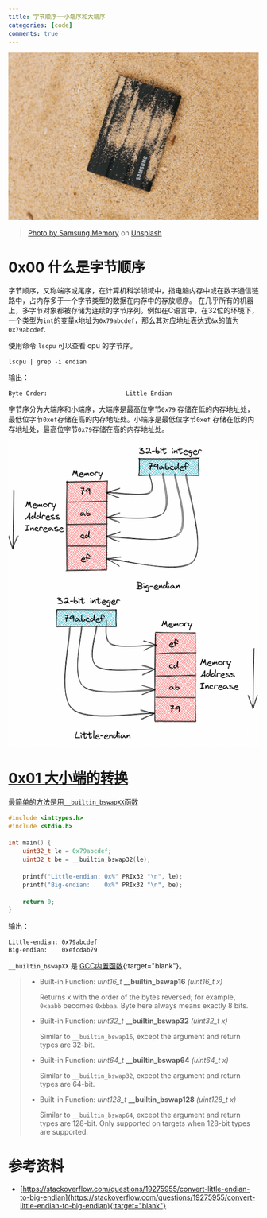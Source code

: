 ```yaml
---
title: 字节顺序──小端序和大端序
categories: [code]
comments: true
---
```


<a data-fancybox="gallery" href="../assets/img/post/endianness-little-endian-and-big-endian/samsung-memory-mDP3qpqLIh4-unsplash.jpg"><img src="../assets/img/post/endianness-little-endian-and-big-endian/samsung-memory-mDP3qpqLIh4-unsplash.jpg">

>Photo by <a href="https://unsplash.com/@samsungmemory?utm_source=unsplash&utm_medium=referral&utm_content=creditCopyText" target="_blank">Samsung Memory</a> on <a href="https://unsplash.com/?utm_source=unsplash&utm_medium=referral&utm_content=creditCopyText" target="_blank">Unsplash</a>

# 0x00 什么是字节顺序

字节顺序，又称端序或尾序，在计算机科学领域中，指电脑内存中或在数字通信链路中，占内存多于一个字节类型的数据在内存中的存放顺序。 在几乎所有的机器上，多字节对象都被存储为连续的字节序列。例如在C语言中，在32位的环境下，一个类型为`int`的变量`x`地址为`0x79abcdef`，那么其对应地址表达式`&x`的值为`0x79abcdef`.

使用命令 `lscpu` 可以查看 cpu 的字节序。

```shell
lscpu | grep -i endian
```

输出：

```
Byte Order:                      Little Endian
```

字节序分为大端序和小端序，大端序是最高位字节`0x79` 存储在低的内存地址处，最低位字节`0xef`存储在高的内存地址处。小端序是最低位字节`0xef` 存储在低的内存地址处，最高位字节`0x79`存储在高的内存地址处。

<a data-fancybox="cpu-schedulers" href="../assets/img/post/endianness-little-endian-and-big-endian/endianess.png"><img src="../assets/img/post/endianness-little-endian-and-big-endian/endianess.png" style="text-align:center;" >

# 0x01 大小端的转换

最简单的方法是用`__builtin_bswapXX`函数

```c
#include <inttypes.h>
#include <stdio.h>

int main() {
    uint32_t le = 0x79abcdef;
    uint32_t be = __builtin_bswap32(le);

    printf("Little-endian: 0x%" PRIx32 "\n", le);
    printf("Big-endian:    0x%" PRIx32 "\n", be);

    return 0;
}

```

输出：

```
Little-endian: 0x79abcdef
Big-endian:    0xefcdab79
```

`__builtin_bswapXX` 是 [GCC内置函数](https://gcc.gnu.org/onlinedocs/gcc/Other-Builtins.html){:target="blank"}。

> - Built-in Function: *uint16_t* **__builtin_bswap16** *(uint16_t x)*
>
>   Returns x with the order of the bytes reversed; for example, `0xaabb` becomes `0xbbaa`.  Byte here always means exactly 8 bits.
>
> - Built-in Function: *uint32_t* **__builtin_bswap32** *(uint32_t x)*
>
>   Similar to `__builtin_bswap16`, except the argument and return types are 32-bit.
>
> - Built-in Function: *uint64_t* **__builtin_bswap64** *(uint64_t x)*
>
>   Similar to `__builtin_bswap32`, except the argument and return types are 64-bit.
>
> - Built-in Function: *uint128_t* **__builtin_bswap128** *(uint128_t x)*
>
>   Similar to `__builtin_bswap64`, except the argument and return types are 128-bit.  Only supported on targets when 128-bit types are supported.

# 参考资料

- [https://stackoverflow.com/questions/19275955/convert-little-endian-to-big-endian](https://stackoverflow.com/questions/19275955/convert-little-endian-to-big-endian){:target="blank"}
